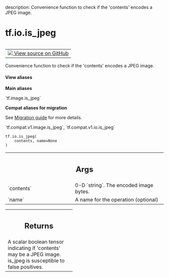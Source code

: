 description: Convenience function to check if the 'contents' encodes a JPEG image.

<div itemscope itemtype="http://developers.google.com/ReferenceObject">
<meta itemprop="name" content="tf.io.is_jpeg" />
<meta itemprop="path" content="Stable" />
</div>

# tf.io.is_jpeg

<!-- Insert buttons and diff -->

<table class="tfo-notebook-buttons tfo-api nocontent" align="left">
<td>
  <a target="_blank" href="https://github.com/tensorflow/tensorflow/blob/r2.2/tensorflow/python/ops/image_ops_impl.py#L2440-L2457">
    <img src="https://www.tensorflow.org/images/GitHub-Mark-32px.png" />
    View source on GitHub
  </a>
</td>
</table>



Convenience function to check if the 'contents' encodes a JPEG image.

<section class="expandable">
  <h4 class="showalways">View aliases</h4>
  <p>
<b>Main aliases</b>
<p>`tf.image.is_jpeg`</p>

<b>Compat aliases for migration</b>
<p>See
<a href="https://www.tensorflow.org/guide/migrate">Migration guide</a> for
more details.</p>
<p>`tf.compat.v1.image.is_jpeg`, `tf.compat.v1.io.is_jpeg`</p>
</p>
</section>

<pre class="devsite-click-to-copy prettyprint lang-py tfo-signature-link">
<code>tf.io.is_jpeg(
    contents, name=None
)
</code></pre>



<!-- Placeholder for "Used in" -->


<!-- Tabular view -->
 <table class="responsive fixed orange">
<colgroup><col width="214px"><col></colgroup>
<tr><th colspan="2"><h2 class="add-link">Args</h2></th></tr>

<tr>
<td>
`contents`
</td>
<td>
0-D `string`. The encoded image bytes.
</td>
</tr><tr>
<td>
`name`
</td>
<td>
A name for the operation (optional)
</td>
</tr>
</table>



<!-- Tabular view -->
 <table class="responsive fixed orange">
<colgroup><col width="214px"><col></colgroup>
<tr><th colspan="2"><h2 class="add-link">Returns</h2></th></tr>
<tr class="alt">
<td colspan="2">
A scalar boolean tensor indicating if 'contents' may be a JPEG image.
is_jpeg is susceptible to false positives.
</td>
</tr>

</table>

